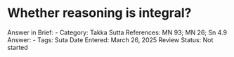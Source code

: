 # Whether reasoning is integral?

Answer in Brief: -
 Category: Takka
Sutta References: MN 93; MN 26; Sn 4.9
Answer: -
Tags: Suta
Date Entered: March 26, 2025
Review Status: Not started